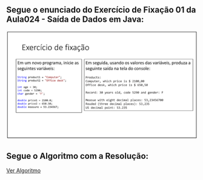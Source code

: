 ## Segue o enunciado do Exercício de Fixação 01 da Aula024 - Saída de Dados em Java:

![enunciado_exercicio_fixacao01](../../imagens/imagem_aula024_exercicio_fixacao.png)

## Segue o Algoritmo com a Resolução:
[Ver Algoritmo](./src/Main.java)